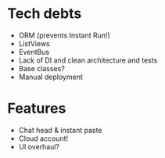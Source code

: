 # Tech debts

* ORM (prevents Instant Run!)
* ListViews
* EventBus
* Lack of DI and clean architecture and tests
* Base classes?
* Manual deployment

# Features

* Chat head & instant paste
* Cloud account!
* UI overhaul?
